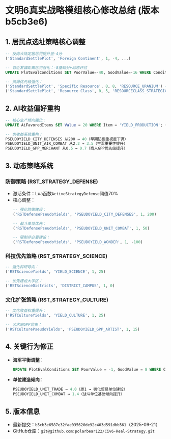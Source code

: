 # 文明6真实战略模组核心修改总结 (版本 b5cb3e6)

## 1. 居民点选址策略核心调整
```sql
-- 反向大陆定居惩罚提升至-4分
('StandardSettlePlot', 'Foreign Continent', 1, -4, ...)

-- 邻近友城距离惩罚强化：-8基础分+动态评估
UPDATE PlotEvalConditions SET PoorValue=-40, GoodValue=-16 WHERE ConditionType = 'Nearest Friendly City';

-- 资源优先级强化：
('StandardSettlePlot', 'Specific Resource', 0, 8, 'RESOURCE_URANIUM') -- 铀矿最高权重
('StandardSettlePlot', 'Resource Class', 0, 5, 'RESOURCECLASS_STRATEGIC') -- 战略资源权重提升
```

## 2. AI收益偏好重构
```sql
-- 核心生产倾向强化：
UPDATE AiFavoredItems SET Value = 20 WHERE Item = 'YIELD_PRODUCTION'; (原25 → 调整为更激进生产导向)

-- 伪收益系统重构：
PSEUDOYIELD_CITY_DEFENSES 从200 → 40（早期防御重视度下调）
PSEUDOYIELD_UNIT_AIR_COMBAT 从2.2 → 3.5（空军重要性提升）
PSEUDOYIELD_GPP_MERCHANT 从0.5 → 0.7（商人GPP优先级提升）
```

## 3. 动态策略系统
### 防御策略 (RST_STRATEGY_DEFENSE)
- 激活条件：Lua函数`ActiveStrategyDefense`阈值70%
- 核心调整：
  ```sql
  -- 强化防御建设：
  ('RSTDefensePseudoYields', 'PSEUDOYIELD_CITY_DEFENSES', 1, 200)
  
  -- 战斗单位优先：
  ('RSTDefensePseudoYields', 'PSEUDOYIELD_UNIT_COMBAT', 1, 50)
  
  -- 限制非必要建设：
  ('RSTDefensePseudoYields', 'PSEUDOYIELD_WONDER', 1, -100)
  ```

### 科技优先策略 (RST_STRATEGY_SCIENCE)
```sql
-- 强化科研导向：
('RSTScienceYields', 'YIELD_SCIENCE', 1, 25)

-- 优先建设大学区：
('RSTScienceDistricts', 'DISTRICT_CAMPUS', 1, 0)
```

### 文化扩张策略 (RST_STRATEGY_CULTURE)
```sql
-- 文化收益权重提升：
('RSTCultureYields', 'YIELD_CULTURE', 1, 25)

-- 艺术家GPP优先：
('RSTCulturePseudoYields', 'PSEUDOYIELD_GPP_ARTIST', 1, 15)
```

## 4. 关键行为修正
- **海军平衡调整**：
  ```sql
  UPDATE PlotEvalConditions SET PoorValue = -1, GoodValue = 8 WHERE ConditionType = 'Coastal';
  ```
- **单位建造倾向**：
  ```sql
  PSEUDOYIELD_UNIT_TRADE → 4.0（原1 → 强化贸易单位建设）
  PSEUDOYIELD_UNIT_COMBAT → 1.4（战斗单位基础倾向提升）
  ```

## 5. 版本信息
- 最新提交：`b5cb3e6587e32fae035620de92c403d591dbb561`（2025-09-21）
- GitHub仓库：`git@github.com:polarbear122/Civ6-Real-Strategy.git`

